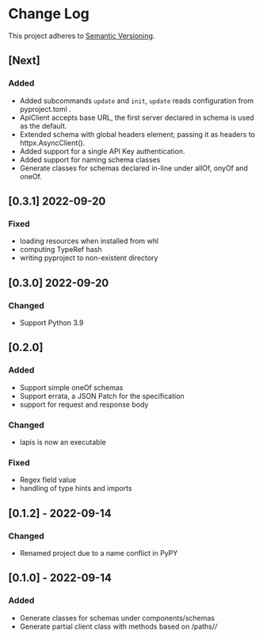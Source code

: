 # Change Log
This project adheres to [Semantic Versioning](http://semver.org/).

## [Next]
### Added
- Added subcommands `update` and `init`, `update` reads configuration from pyproject.toml .
- ApiClient accepts base URL, the first server declared in schema is used as the default.
- Extended schema with global headers element; passing it as headers to httpx.AsyncClient().
- Added support for a single API Key authentication.
- Added support for naming schema classes
- Generate classes for schemas declared in-line under allOf, onyOf and oneOf.

## [0.3.1] 2022-09-20
### Fixed
- loading resources when installed from whl
- computing TypeRef hash
- writing pyproject to non-existent directory

## [0.3.0] 2022-09-20
### Changed
- Support Python 3.9

## [0.2.0]
### Added
- Support simple oneOf schemas
- Support errata, a JSON Patch for the specification
- support for request and response body

### Changed
- lapis is now an executable

### Fixed
- Regex field value
- handling of type hints and imports

## [0.1.2] - 2022-09-14
### Changed
- Renamed project due to a name conflict in PyPY


## [0.1.0] - 2022-09-14
### Added
- Generate classes for schemas under components/schemas
- Generate partial client class with methods based on /paths/*/*

